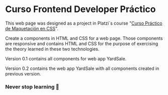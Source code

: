 # Curso Frontend Developer Práctico

This web page was designed as a project in Platzi´s course "[Curso Práctico de Maquetación en CSS](www.platzi.com/cursos/frontend-developer-practico/ "Accede al curso")".

Create a components in HTML and CSS for a web page. Those components are responsive and contains HTML and CSS for the purpose of exercising the theory learned in these two technologies.

Version 0.1 contains all components for web app YardSale.

Version 0.2 contains the web app YardSale with all components created in previous version.

### Never stop learning 💚